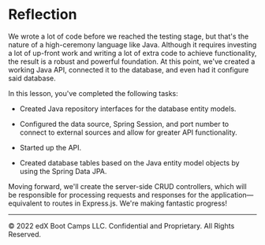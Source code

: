 # Reflection

We wrote a lot of code before we reached the testing stage, but that's the nature of a high-ceremony language like Java. Although it requires investing a lot of up-front work and writing a lot of extra code to achieve functionality, the result is a robust and powerful foundation. At this point, we've created a working Java API, connected it to the database, and even had it configure said database.

In this lesson, you've completed the following tasks:

* Created Java repository interfaces for the database entity models.

* Configured the data source, Spring Session, and port number to connect to external sources and allow for greater API functionality.

* Started up the API.

* Created database tables based on the Java entity model objects by using the Spring Data JPA.

Moving forward, we'll create the server-side CRUD controllers, which will be responsible for processing requests and responses for the application—equivalent to routes in Express.js. We're making fantastic progress!

---
© 2022 edX Boot Camps LLC. Confidential and Proprietary. All Rights Reserved.